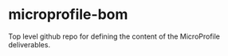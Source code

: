# microprofile-bom
Top level github repo for defining the content of the MicroProfile deliverables.
